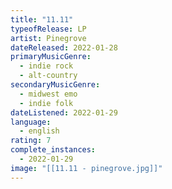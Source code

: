 ```yaml
---
title: "11.11"
typeofRelease: LP
artist: Pinegrove
dateReleased: 2022-01-28
primaryMusicGenre:
  - indie rock
  - alt-country
secondaryMusicGenre:
  - midwest emo
  - indie folk
dateListened: 2022-01-29
language:
  - english
rating: 7
complete_instances:
  - 2022-01-29
image: "[[11.11 - pinegrove.jpg]]"
---
```

